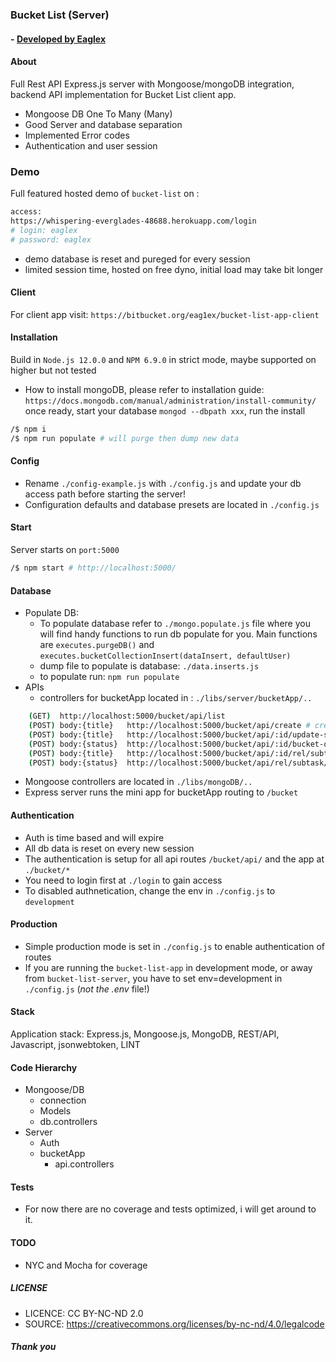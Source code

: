 
### Bucket List (Server)
#### - [ Developed by Eaglex ](http://eaglex.net)


#### About
Full Rest API Express.js server with Mongoose/mongoDB integration, backend API implementation for Bucket List client app. 

* Mongoose DB One To Many (Many)
* Good Server and database separation
* Implemented Error codes  
* Authentication and user session


### Demo
Full featured hosted demo of `bucket-list` on :
```sh
access:
https://whispering-everglades-48688.herokuapp.com/login
# login: eaglex
# password: eaglex
```
- demo database is reset and pureged for every session
- limited session time, hosted on free dyno, initial load may take bit longer


#### Client
For client app visit: `https://bitbucket.org/eag1ex/bucket-list-app-client`


#### Installation
Build in `Node.js 12.0.0` and `NPM 6.9.0` in strict mode, maybe supported on higher but not tested

* How to install mongoDB, please refer to installation guide: `https://docs.mongodb.com/manual/administration/install-community/` once ready, start your database `mongod --dbpath xxx`, run the install

```sh
/$ npm i 
/$ npm run populate # will purge then dump new data
```


#### Config
- Rename `./config-example.js` with `./config.js` and update your db access path before starting the server!
- Configuration defaults and database presets are located in `./config.js`


#### Start
Server starts on `port:5000` 

```sh
/$ npm start # http://localhost:5000/
```


#### Database
- Populate DB:
    - To populate database refer to `./mongo.populate.js` file where you will find handy functions to run db populate for you. Main functions are `executes.purgeDB()` and `executes.bucketCollectionInsert(dataInsert, defaultUser)`
    - dump file to populate is database: `./data.inserts.js`
    - to populate run: `npm run populate`
- APIs
    - controllers for bucketApp located in : `./libs/server/bucketApp/..`
  
```sh
    (GET)  http://localhost:5000/bucket/api/list
    (POST) body:{title}   http://localhost:5000/bucket/api/create # create initial bucket 
    (POST) body:{title}   http://localhost:5000/bucket/api/:id/update-status # update bucket status and all subtasks
    (POST) body:{status}  http://localhost:5000/bucket/api/:id/bucket-only-update-status # update only bucket status
    (POST) body:{title}   http://localhost:5000/bucket/api/:id/rel/subtask/create # create subtask in relation to bucket
    (POST) body:{status}  http://localhost:5000/bucket/api/rel/subtask/:todo_id/update-status # update subtask
```

* Mongoose controllers are located in `./libs/mongoDB/..`
* Express server runs the mini app for bucketApp routing to `/bucket`


#### Authentication
* Auth is time based and will expire
* All db data is reset on every new session
* The authentication is setup for all api routes `/bucket/api/` and the app at `./bucket/*`
* You need to login first at `./login` to gain access
* To disabled authnetication, change the env in `./config.js` to `development`


#### Production
* Simple production mode is set in `./config.js` to enable authentication of routes
* If you are running the `bucket-list-app` in development mode, or away from `bucket-list-server`, you have to set env=development in `./config.js` (_not the .env_ file!) 


#### Stack
Application stack: Express.js, Mongoose.js, MongoDB, REST/API, Javascript, jsonwebtoken, LINT


#### Code Hierarchy
- Mongoose/DB
  - connection
  - Models
  - db.controllers 
- Server
  - Auth
  - bucketApp
    - api.controllers



#### Tests

* For now there are no coverage and tests optimized, i will get around to it.



#### TODO

* NYC and Mocha for coverage


##### LICENSE

* LICENCE: CC BY-NC-ND 2.0
* SOURCE: https://creativecommons.org/licenses/by-nc-nd/4.0/legalcode


##### Thank you

